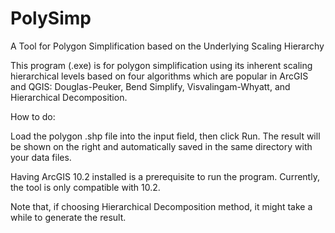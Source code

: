# PolySimp
A Tool for Polygon Simplification based on the Underlying Scaling Hierarchy

This program (.exe) is for polygon simplification using its inherent scaling hierarchical levels based on four algorithms which are popular in ArcGIS and QGIS: Douglas-Peuker, Bend Simplify, Visvalingam-Whyatt, and Hierarchical Decomposition.

How to do:

Load the polygon .shp file into the input field, then click Run. The result will be shown on the right and automatically saved in the same directory with your data files.

Having ArcGIS 10.2 installed is a prerequisite to run the program. Currently, the tool is only compatible with 10.2.

Note that, if choosing Hierarchical Decomposition method, it might take a while to generate the result.
